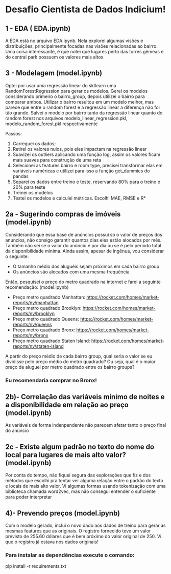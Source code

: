 # Desafio Cientista de Dados Indicium!

## 1 - EDA ( EDA.ipynb)
A EDA está no arquivo EDA.ipynb. Nela explorei algumas visões e distribuíções, principalmente focadas nas visões relacionadas ao bairro. Uma coisa interessante, é que notei que lugares perto das torres gêmeas e do central park possuem os valores mais altos

## 3 - Modelagem (model.ipynb)
Optei por usar uma regressão linear do sktlearn uma RandomForestRegression para gerar os modelos. Gerei os modelos considerando primeiro o bairro_group, depois utilizei o bairro para comparar ambos. Utilizar o bairro resultou em um modelo melhor, mas parece que entre o random forest e a regressão linear a diferença não foi tão grande. Salvei o modelo por bairro tanto da regressão linear quanto do random forest nos arquivos modelo_linear_regression.pkl, modelo_random_forest.pkl respectivamente

Passos:

1. Carreguei os dados;
2. Retirei os valores nulos, pois eles impactam na regressão linear
3. Suavizei os outliers aplicando uma função log, assim os valores ficam mais suaves para construção de uma reta
4. Selecionei as features bairro e room type, precisei transformar elas em variáveis numéricas e utilizei para isso a função get_dummies do pandas
5. Separei os dados entre treino e teste, reservando 80% para o treino e 20% para teste
6. Treinei os modelos
7. Testei os modelos e calculei métricas. Escolhi MAE, RMSE e R²

## 2a - Sugerindo compras de imóveis (model.ipynb)
Considerando que essa base de anúncios possuí só o valor de preços dos anúncios, não consigo garantir quantos dias eles estão alocados por mês. Também não sei se o valor do anúncio é por dia ou se é pelo período total da disponibilidade minima. Ainda assim, apesar de ingênua, vou considerar o seguinte:

- O tamanho médio dos aluguéis sejam próximos em cada bairro group
- Os anúncios são alocados com uma mesma frequência

Então, pesquisei o preço do metro quadrado na internet e farei a seguinte recomendação: (model.ipynb)
- Preço metro quadrado Manhattan: https://rocket.com/homes/market-reports/ny/manhattan
- Preço metro quadrado Brooklyn: https://rocket.com/homes/market-reports/ny/brooklyn
- Preço metro quadrado Queens: https://rocket.com/homes/market-reports/ny/queens
- Preço metro quadrado Bronx: https://rocket.com/homes/market-reports/ny/bronx
- Preço metro quadrado Staten Island: https://rocket.com/homes/market-reports/ny/staten-island

A partir do preço médio de cada bairro group, qual seria o valor se eu dividisse pelo preço médio do metro quadrado? Ou seja, qual é o maior preço de aluguel por metro quadrado entre os bairro groups?
### Eu recomendaria comprar no Bronx!

## 2b)-  Correlação das variáveis mínimo de noites e a disponibilidade em relação ao preço (model.ipynb)
As variáveis de forma indenpendente não parecem afetar tanto o preço final do anúncio

## 2c - Existe algum padrão no texto do nome do local para lugares de mais alto valor? (model.ipynb)
Por conta do tempo, não fiquei segura das explorações que fiz e dos métodos que escolhi pra tentar ver alguma relação entre o padrão do texto e locais de mais alto valor. Vi algumas formas usando tokenização com uma biblioteca chamada word2vec, mas não consegui entender o suficiente para poder interpretar

## 4)-  Prevendo preços (model.ipynb)
Com o modelo gerado, incluí o novo dado aos dados de treino para gerar as mesmas features que as originais. O registro fornecido teve um valor previsto de 255.60 dólares que é bem próximo do valor original de 250. Vi que o registro já estava nos dados originais!


### Para instalar as dependências execute o comando:

pip install -r requirements.txt